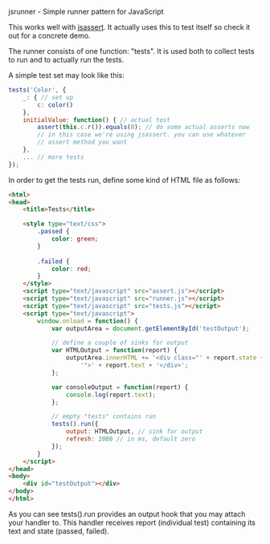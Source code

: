 jsrunner - Simple runner pattern for JavaScript

This works well with [jsassert](https://github.com/bebraw/jsassert). It actually uses this to test itself so check it out for a concrete demo.

The runner consists of one function: "tests". It is used both to collect tests to run and to actually run the tests.

A simple test set may look like this:

```javascript
tests('Color', {
    _: { // set up
        c: color()
    },
    initialValue: function() { // actual test
        assert(this.c.r()).equals(0); // do some actual asserts now
        // in this case we're using jsassert. you can use whatever
        // assert method you want
    },
    ... // more tests
});
```

In order to get the tests run, define some kind of HTML file as follows:

```html
<html>
<head>
    <title>Tests</title>

    <style type="text/css">
        .passed {
            color: green;
        }
    
        .failed {
            color: red;
        }
    </style>
    <script type="text/javascript" src="assert.js"></script>
    <script type="text/javascript" src="runner.js"></script>
    <script type="text/javascript" src="tests.js"></script>
    <script type="text/javascript">
        window.onload = function() {
            var outputArea = document.getElementById('testOutput');

            // define a couple of sinks for output
            var HTMLOutput = function(report) {
                outputArea.innerHTML += '<div class="' + report.state +
                    '">' + report.text + '</div>';
            };

            var consoleOutput = function(report) {
                console.log(report.text);
            };

            // empty "tests" contains run
            tests().run({
                output: HTMLOutput, // sink for output
                refresh: 2000 // in ms, default zero
            });
        }
    </script>
</head>
<body>
    <div id="testOutput"></div>
</body>
</html>
```

As you can see tests().run provides an output hook that you may attach your handler to. This handler receives report (individual test) containing its text and state (passed, failed).
